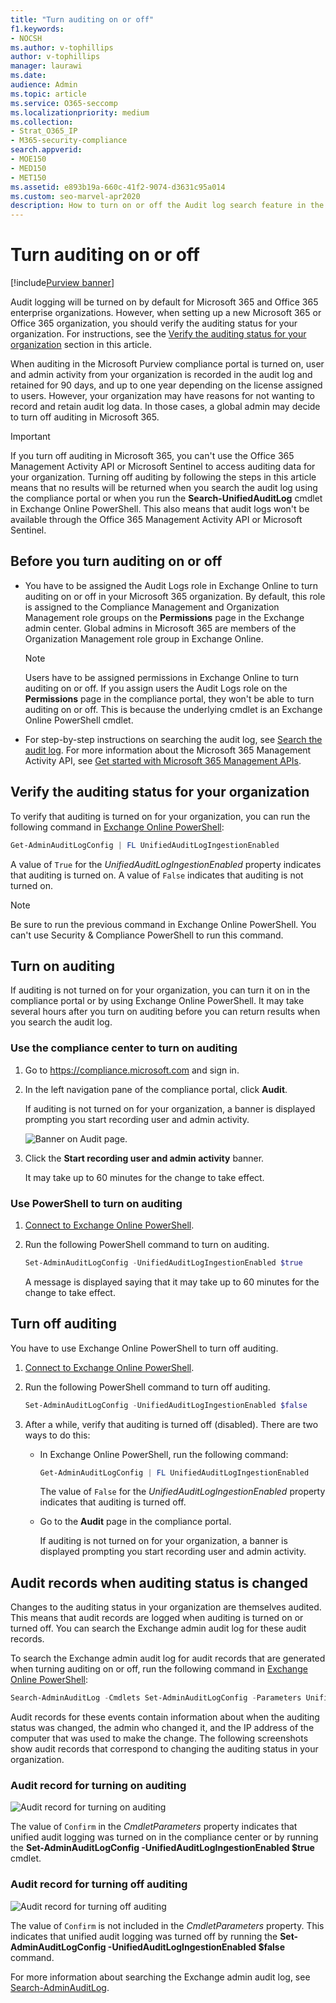 ```yaml
---
title: "Turn auditing on or off"
f1.keywords:
- NOCSH
ms.author: v-tophillips
author: v-tophillips
manager: laurawi
ms.date: 
audience: Admin
ms.topic: article
ms.service: O365-seccomp
ms.localizationpriority: medium
ms.collection: 
- Strat_O365_IP
- M365-security-compliance
search.appverid:
- MOE150
- MED150
- MET150
ms.assetid: e893b19a-660c-41f2-9074-d3631c95a014
ms.custom: seo-marvel-apr2020
description: How to turn on or off the Audit log search feature in the Microsoft Purview compliance portal to enable or disable the ability of admins to search the audit log.
---
```


# Turn auditing on or off

[!include[Purview banner](../includes/purview-rebrand-banner.md)]

Audit logging will be turned on by default for Microsoft 365 and Office 365 enterprise organizations. However, when setting up a new Microsoft 365 or Office 365 organization, you should verify the auditing status for your organization. For instructions, see the [Verify the auditing status for your organization](#verify-the-auditing-status-for-your-organization) section in this article. 

When auditing in the Microsoft Purview compliance portal is turned on, user and admin activity from your organization is recorded in the audit log and retained for 90 days, and up to one year depending on the license assigned to users. However, your organization may have reasons for not wanting to record and retain audit log data. In those cases, a global admin may decide to turn off auditing in Microsoft 365.

> [!IMPORTANT]
> If you turn off auditing in Microsoft 365, you can't use the Office 365 Management Activity API or Microsoft Sentinel to access auditing data for your organization. Turning off auditing by following the steps in this article means that no results will be returned when you search the audit log using the compliance portal or when you run the **Search-UnifiedAuditLog** cmdlet in Exchange Online PowerShell. This also means that audit logs won't be available through the Office 365 Management Activity API or Microsoft Sentinel.
  
## Before you turn auditing on or off

- You have to be assigned the Audit Logs role in Exchange Online to turn auditing on or off in your Microsoft 365 organization. By default, this role is assigned to the Compliance Management and Organization Management role groups on the **Permissions** page in the Exchange admin center. Global admins in Microsoft 365 are members of the Organization Management role group in Exchange Online.

    > [!NOTE]
    > Users have to be assigned permissions in Exchange Online to turn auditing on or off. If you assign users the Audit Logs role on the **Permissions** page in the compliance portal, they won't be able to turn auditing on or off. This is because the underlying cmdlet is an Exchange Online PowerShell cmdlet.

- For step-by-step instructions on searching the audit log, see [Search the audit log](search-the-audit-log-in-security-and-compliance.md). For more information about the Microsoft 365 Management Activity API, see [Get started with Microsoft 365 Management APIs](/office/office-365-management-api/get-started-with-office-365-management-apis).

## Verify the auditing status for your organization

To verify that auditing is turned on for your organization, you can run the following command in [Exchange Online PowerShell](/powershell/exchange/connect-to-exchange-online-powershell):

```powershell
Get-AdminAuditLogConfig | FL UnifiedAuditLogIngestionEnabled
```

A value of `True` for the  _UnifiedAuditLogIngestionEnabled_ property indicates that auditing is turned on. A value of `False` indicates that auditing is not turned on.

> [!NOTE]
> Be sure to run the previous command in Exchange Online PowerShell. You can't use Security & Compliance PowerShell to run this command.

## Turn on auditing

If auditing is not turned on for your organization, you can turn it on in the compliance portal or by using Exchange Online PowerShell. It may take several hours after you turn on auditing before you can return results when you search the audit log.
  
### Use the compliance center to turn on auditing

1. Go to <https://compliance.microsoft.com> and sign in.

2. In the left navigation pane of the compliance portal, click **Audit**.

   If auditing is not turned on for your organization, a banner is displayed prompting you start recording user and admin activity.

   ![Banner on Audit page.](../media/AuditingBanner.png)

3. Click the **Start recording user and admin activity** banner.

   It may take up to 60 minutes for the change to take effect.

### Use PowerShell to turn on auditing

1. [Connect to Exchange Online PowerShell](/powershell/exchange/connect-to-exchange-online-powershell).

2. Run the following PowerShell command to turn on auditing.

    ```powershell
    Set-AdminAuditLogConfig -UnifiedAuditLogIngestionEnabled $true
    ```

    A message is displayed saying that it may take up to 60 minutes for the change to take effect.
  
## Turn off auditing

You have to use Exchange Online PowerShell to turn off auditing.
  
1. [Connect to Exchange Online PowerShell](/powershell/exchange/connect-to-exchange-online-powershell).

2. Run the following PowerShell command to turn off auditing.

    ```powershell
    Set-AdminAuditLogConfig -UnifiedAuditLogIngestionEnabled $false
    ```

3. After a while, verify that auditing is turned off (disabled). There are two ways to do this:

    - In Exchange Online PowerShell, run the following command:

      ```powershell
      Get-AdminAuditLogConfig | FL UnifiedAuditLogIngestionEnabled
      ```

      The value of  `False` for the  _UnifiedAuditLogIngestionEnabled_ property indicates that auditing is turned off.

    - Go to the **Audit** page in the compliance portal.

      If auditing is not turned on for your organization, a banner is displayed prompting you start recording user and admin activity.

## Audit records when auditing status is changed

Changes to the auditing status in your organization are themselves audited. This means that audit records are logged when auditing is turned on or turned off. You can search the Exchange admin audit log for these audit records.

To search the Exchange admin audit log for audit records that are generated when turning auditing on or off, run the following command in [Exchange Online PowerShell](/powershell/exchange/connect-to-exchange-online-powershell):

```powershell
Search-AdminAuditLog -Cmdlets Set-AdminAuditLogConfig -Parameters UnifiedAuditLogIngestionEnabled
```

Audit records for these events contain information about when the auditing status was changed, the admin who changed it, and the IP address of the computer that was used to make the change. The following screenshots show audit records that correspond to changing the auditing status in your organization.

### Audit record for turning on auditing

![Audit record for turning on auditing](../media/AuditStatusAuditingEnabled.png)

The value of `Confirm` in the *CmdletParameters* property indicates that unified audit logging was turned on in the compliance center or by running the **Set-AdminAuditLogConfig -UnifiedAuditLogIngestionEnabled $true** cmdlet.

### Audit record for turning off auditing

![Audit record for turning off auditing](../media/AuditStatusAuditingDisabled.png)

The value of `Confirm` is not included in the *CmdletParameters* property. This indicates that unified audit logging was turned off by running the **Set-AdminAuditLogConfig -UnifiedAuditLogIngestionEnabled $false** command.

For more information about searching the Exchange admin audit log, see [Search-AdminAuditLog](/powershell/module/exchange/search-adminauditlog).
